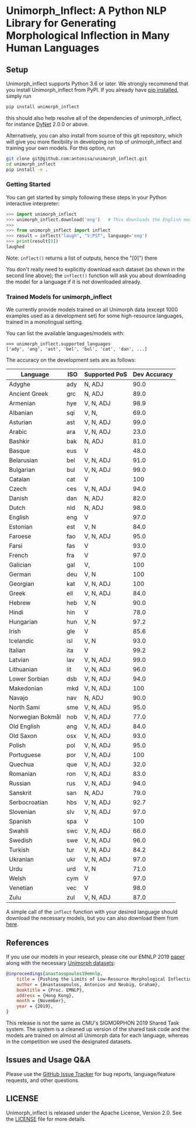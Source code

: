 # Unimorph_Inflect: A Python NLP Library for Generating Morphological Inflection in Many Human Languages

## Setup

Unimorph_inflect supports Python 3.6 or later. We strongly recommend that you install Unimorph_inflect from PyPI. If you already have [pip installed](https://pip.pypa.io/en/stable/installing/), simply run
```bash
pip install unimorph_inflect
```
this should also help resolve all of the dependencies of unimorph_inflect, for instance [DyNet](https://dynet.readthedocs.io/) 2.0.0 or above.

Alternatively, you can also install from source of this git repository, which will give you more flexibility in developing on top of unimorph_inflect and training your own models. For this option, run
```bash
git clone git@github.com:antonisa/unimorph_inflect.git
cd unimorph_inflect
pip install -e .
```

### Getting Started

You can get started by simply following these steps in your Python interactive interpreter:

```python
>>> import unimorph_inflect
>>> unimorph_inflect.download('eng')   # This downloads the English models, if you don't have them already
>>>
>>> from unimorph_inflect import inflect
>>> result = inflect("laugh", "V;PST", language='eng')
>>> print(result[0])
laughed
```
Note: `inflect()` returns a list of outputs, hence the "[0]") there

You don't really need to explicitly download each dataset (as shown in the second line above); the `inflect()` function will ask you about downloading the model for a language if it is not downloaded already.

### Trained Models for unimorph_inflect

We currently provide models trained on all Unimorph data (except 1000 examples used as a development set) for some high-resource languages, trained in a monolingual setting. 

You can list the available languages/models with:
```
>>> unimorph_inflect.supported_languages
['ady', 'ang', 'ast', 'bel', 'bul', 'cat', 'dan', ...]
```

The accuracy on the development sets are as follows:

| Language      | ISO | Supported PoS | Dev Accuracy |
|------------------|-----|---------------|--------------|
| Adyghe           | ady | N, ADJ        | 90.0         |
| Ancient Greek    | grc | N, ADJ        | 89.0         |
| Armenian         | hye | V, N, ADJ     | 98.9         |
| Albanian         | sqi | V, N,         | 69.0         |
| Asturian         | ast | V, N, ADJ     | 99.0         |
| Arabic           | ara | V, N, ADJ     | 23.0         |
| Bashkir          | bak | N, ADJ        | 81.0         |
| Basque           | eus | V             | 48.0         |
| Belarusian       | bel | V, N, ADJ     | 91.0         |
| Bulgarian        | bul | V, N, ADJ     | 99.0         |
| Catalan          | cat | V             | 100          |
| Czech            | ces | V, N, ADJ     | 94.0         |
| Danish           | dan | N, ADJ        | 82.0         |
| Dutch            | nld | N, ADJ        | 98.0         |
| English          | eng | V             | 97.0         |
| Estonian         | est | V, N          | 84.0         |
| Faroese          | fao | V, N, ADJ     | 95.0         |
| Farsi            | fas | V             | 93.0         |
| French           | fra | V             | 97.0         |
| Galician         | gal | V,            | 100          |
| German           | deu | V, N          | 100          |
| Georgian         | kat | V, N, ADJ     | 100          |
| Greek            | ell | V, N, ADJ     | 84.0         |
| Hebrew           | heb | V, N          | 90.0         |
| Hindi            | hin | V             | 78.0         |
| Hungarian        | hun | V, N          | 97.2         |
| Irish            | gle | V             | 85.6         |
| Icelandic        | isl | V, N          | 93.0         |
| Italian          | ita | V             | 99.2         |
| Latvian          | lav | V, N, ADJ     | 99.0         |
| Lithuanian       | lit | V, N, ADJ     | 96.0         |
| Lower Sorbian    | dsb | V, N, ADJ     | 94.0         |
| Makedonian       | mkd | V, N, ADJ     | 100          |
| Navajo           | nav | N, ADJ        | 90.0         |
| North Sami       | sme | V, N, ADJ     | 95.0         |
| Norwegian Bokmål | nob | V, N, ADJ     | 77.0         |
| Old English      | ang | V, N, ADJ     | 84.0         |
| Old Saxon        | osx | V, N, ADJ     | 93.0         |
| Polish           | pol | V, N, ADJ     | 95.0         |
| Portuguese       | por | V, N, ADJ     | 100          |
| Quechua          | que | V, N, ADJ     | 32.0         |
| Romanian         | ron | V, N, ADJ     | 83.0         |
| Russian          | rus | V, N, ADJ     | 94.0         |
| Sanskrit         | san | N, ADJ        | 79.0         |
| Serbocroatian    | hbs | V, N, ADJ     | 92.7         |
| Slovenian        | slv | V, N, ADJ     | 97.0         |
| Spanish          | spa | V             | 100          |
| Swahili          | swc | V, N, ADJ     | 66.0         |
| Swedish          | swe | V, N, ADJ     | 96.0         |
| Turkish          | tur | V, N, ADJ     | 84.2         |
| Ukranian         | ukr | V, N, ADJ     | 97.0         |
| Urdu             | urd | V, N          | 71.0         |
| Welsh            | cym | V             | 97.0         |
| Venetian         | vec | V             | 98.0         |
| Zulu             | zul | V, N, ADJ     | 87.0         |


A simple call of the `inflect` function with your desired language should download the necessary models, but you can also download them from [here](https://github.com/antonisa/unimorph_inflect/blob/master/models).

## References

If you use our models in your research, please cite our EMNLP 2019 [paper](https://www.aclweb.org/anthology/D19-1091.pdf) along with the necessary [Unimorph datasets](http://www.lrec-conf.org/proceedings/lrec2018/pdf/789.pdf):

```bibtex
@inproceedings{anastasopoulos19emnlp,
    title = {Pushing the Limits of Low-Resource Morphological Inflection},
    author = {Anastasopoulos, Antonios and Neubig, Graham},
    booktitle = {Proc. EMNLP},
    address = {Hong Kong},
    month = {November},
    year = {2019},
}
```

This release is not the same as CMU's SIGMORPHON 2019 Shared Task system. The system is a cleaned up version of the shared task code and the models are trained on almost all Unimorph data for each language, whereas in the competition we used the designated datasets.

## Issues and Usage Q&A

Please use the [GitHub Issue Tracker](https://github.com/antonisa/unimorph_inflect/issues) for bug reports, language/feature requests, and other questions.

## LICENSE

Unimorph_inflect is released under the Apache License, Version 2.0. See the [LICENSE](https://github.com/antonisa/unimorph_inflect/LICENSE) file for more details.